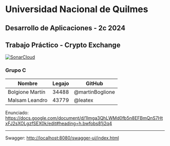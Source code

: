 # Universidad Nacional de Quilmes
## Desarrollo de Aplicaciones - 2c 2024
## Trabajo Práctico - Crypto Exchange

[![SonarCloud](https://github.com/martinBoglione/UNQ-2024S2-DesApp-GrupoC/actions/workflows/build.yml/badge.svg)](https://github.com/martinBoglione/UNQ-2024S2-DesApp-GrupoC/actions/workflows/build.yml)

### Grupo C

|Nombre|Legajo|GitHub|
|---|---|---|
|Bolgione Martín|34488|@martinBoglione|
|Malsam Leandro|43779|@leatex|

Enunciado: <https://docs.google.com/document/d/1Imga3QhLWMd0fb5n8EFBmQnS7HtxFJ2sXOLgzfSEX0k/edit#heading=h.bwfobs81j2q4>
___

Swagger: <http://localhost:8080/swagger-ui/index.html>